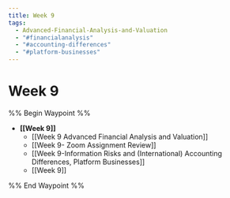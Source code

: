 ```yaml
---
title: Week 9
tags:
  - Advanced-Financial-Analysis-and-Valuation
  - "#financialanalysis"
  - "#accounting-differences"
  - "#platform-businesses"
---
```


# Week 9
%% Begin Waypoint %%
- **[[Week 9]]**
	- [[Week 9 Advanced Financial Analysis and Valuation]]
	- [[Week 9- Zoom Assignment Review]]
	- [[Week 9-Information Risks and (International) Accounting Differences,     Platform Businesses]]
	- [[Week 9]]

%% End Waypoint %%